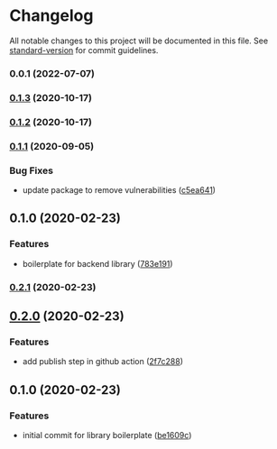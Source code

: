 # Changelog

All notable changes to this project will be documented in this file. See [standard-version](https://github.com/conventional-changelog/standard-version) for commit guidelines.

### 0.0.1 (2022-07-07)

### [0.1.3](https://github.com/learnapp-co/backend-lib-boilerplate/compare/v0.1.1...v0.1.3) (2020-10-17)

### [0.1.2](https://github.com/learnapp-co/backend-lib-boilerplate/compare/v0.1.1...v0.1.2) (2020-10-17)

### [0.1.1](https://github.com/learnapp-co/backend-lib-boilerplate/compare/v0.1.0...v0.1.1) (2020-09-05)


### Bug Fixes

* update package to remove vulnerabilities ([c5ea641](https://github.com/learnapp-co/backend-lib-boilerplate/commit/c5ea641bf75f5f0ac314df7d46f9a18c15d1588b))

## 0.1.0 (2020-02-23)


### Features

* boilerplate for backend library ([783e191](https://github.com/learnapp-co/-learnapp-co-backend-lib-boilerplate/commit/783e1919ccf163d5251dfa99732c5406f02e8a10))

### [0.2.1](https://github.com/MarketScientist/backend-lib-boilerplate/compare/v0.2.0...v0.2.1) (2020-02-23)

## [0.2.0](https://github.com/MarketScientist/backend-lib-boilerplate/compare/v0.1.0...v0.2.0) (2020-02-23)


### Features

* add publish step in github action ([2f7c288](https://github.com/MarketScientist/backend-lib-boilerplate/commit/2f7c28889ef18647e8a759eebe225bc65be9f02a))

## 0.1.0 (2020-02-23)


### Features

* initial commit for library boilerplate ([be1609c](https://github.com/MarketScientist/backend-lib-boilerplate/commit/be1609c8c0df7031a0aea2741820f16ddd501c32))
